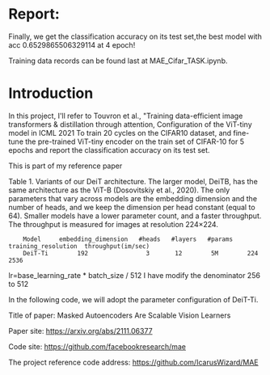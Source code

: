 # Report:

Finally, we get the classification accuracy on its test set,the best model with acc 0.6529865506329114 at 4 epoch!

Training data records can be found last at MAE_Cifar_TASK.ipynb.


# Introduction

In this project, I'll refer to Touvron et al., "Training data-efficient image transformers & distillation through attention, Configuration of the ViT-tiny model in ICML 2021 To train 20 cycles on the CIFAR10 dataset, and fine-tune the pre-trained ViT-tiny encoder on the train set of CIFAR-10 for 5 epochs and report the classification accuracy on its test set.

This is part of my reference paper

Table 1. Variants of our DeiT architecture. The larger model, DeiTB, has the same architecture as the ViT-B (Dosovitskiy et al., 2020). The only parameters that vary across models are the embedding dimension and the number of heads, and we keep the dimension per head constant (equal to 64). Smaller models have a lower parameter count, and a faster throughput. The throughput is measured for images at resolution 224×224.

        Model     embedding_dimension   #heads   #layers   #params  training_resolution  throughput(im/sec)
        DeiT-Ti        192                3       12        5M        224                 2536

lr=base_learning_rate * batch_size / 512     I have modify the denominator 256 to 512

In the following code, we will adopt the parameter configuration of DeiT-Ti.


Title of paper: Masked Autoencoders Are Scalable Vision Learners

Paper site: https://arxiv.org/abs/2111.06377

Code site: https://github.com/facebookresearch/mae

The project reference code address: https://github.com/IcarusWizard/MAE

